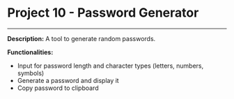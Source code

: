 # Project 10 - Password Generator
---
**Description:**
A tool to generate random passwords.

**Functionalities:**
*   Input for password length and character types (letters, numbers, symbols)
*   Generate a password and display it
*   Copy password to clipboard